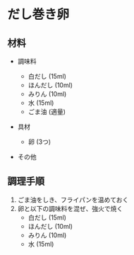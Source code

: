 # だし巻き卵


## 材料
- 調味料
    - 白だし (15ml)
    - ほんだし (10ml)
    - みりん (10ml)
    - 水 (15ml)
    - ごま油 (適量)

- 具材
    - 卵 (3つ)

- その他

## 調理手順
1. ごま油をしき、フライパンを温めておく
2. 卵と以下の調味料を混ぜ、強火で焼く
    - 白だし (15ml)
    - ほんだし (10ml)
    - みりん (10ml)
    - 水 (15ml)

